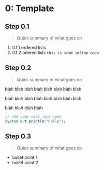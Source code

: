 # **0: Template**

## Step 0.1
> Quick summary of what goes on

1. 0.1.1 ordered lists
2. 0.1.2 odered lists 
`this is some inline code`
## Step 0.2
> Quick summary of what goes on

blah blah blah blah
blah blah blah blah

blah blah blah blah
blah blah blah blah

blah blah blah blah

```java
// add some cool java code
System.out.println("hello");
```

## Step 0.3
> Quick summary of what goes on
>
- bullet point 1
- bullet point 2